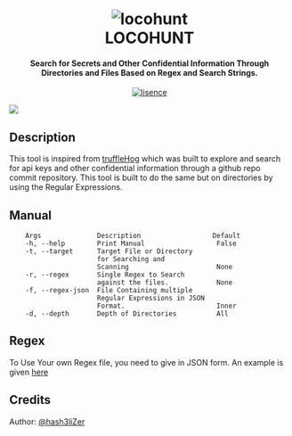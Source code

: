 <h1 align="center"> 
    <img src="https://user-images.githubusercontent.com/29171692/74031823-57041080-49d4-11ea-9900-37e1bfd21ee8.png" alt="locohunt" /> <br>    
    LOCOHUNT
</h1>
<h4 align="center">Search for Secrets and Other Confidential Information Through Directories and Files Based on Regex and Search Strings. </h4>
<p align="center">
    <a href="https://www.gnu.org/licenses/gpl-3.0" target="_blank"><img src="https://img.shields.io/badge/License-GPLv3-blue.svg" alt="lisence" /></a>
</p>

<a href="https://asciinema.org/a/299006" target="_blank"><img src="https://asciinema.org/a/299006.svg" /></a>

## Description
This tool is inspired from <a href="https://github.com/dxa4481/truffleHog">truffleHog</a> which was built to explore and search for api keys and other confidential information through a github repo commit repository. This tool is built to do the same but on directories by using the Regular Expressions. 

## Manual
```
    Args              Description                  Default
    -h, --help        Print Manual                  False
    -t, --target      Target File or Directory
                      for Searching and 
                      Scanning                      None
    -r, --regex       Single Regex to Search
                      against the files.            None
    -f, --regex-json  File Containing multiple
                      Regular Expressions in JSON
                      Format.                       Inner
    -d, --depth       Depth of Directories          All
```

## Regex
To Use Your own Regex file, you need to give in JSON form. An example is given <a href="https://github.com/dxa4481/truffleHogRegexes/blob/master/truffleHogRegexes/regexes.json">here</a>

## Credits
Author: <a href="https://twitter.com/hash3liZer">@hash3liZer</a>
